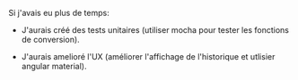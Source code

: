  Si j'avais eu plus de temps:

* J'aurais créé des tests unitaires (utiliser mocha pour tester les fonctions de conversion).

* J'aurais amelioré l'UX (améliorer l'affichage de l'historique et utlisier angular material).
